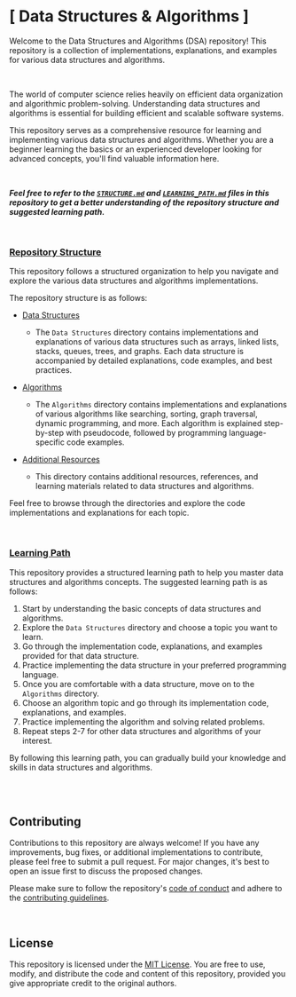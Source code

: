 # [ Data Structures & Algorithms ] 

Welcome to the Data Structures and Algorithms (DSA) repository! This repository is a collection of implementations, explanations, and examples for various data structures and algorithms.

<br>

The world of computer science relies heavily on efficient data organization and algorithmic problem-solving. Understanding data structures and algorithms is essential for building efficient and scalable software systems.

This repository serves as a comprehensive resource for learning and implementing various data structures and algorithms. Whether you are a beginner learning the basics or an experienced developer looking for advanced concepts, you'll find valuable information here.

<br>

___Feel free to refer to the [`STRUCTURE.md`](./STRUCTURE.md) and [`LEARNING_PATH.md`](./LEARNING_PATH.md) files in this repository to get a better understanding of the repository structure and suggested learning path.___


<br>

### [Repository Structure](STRUCTURE.md)

This repository follows a structured organization to help you navigate and explore the various data structures and algorithms implementations.

The repository structure is as follows:

- [Data Structures](./Data%20Structures)
    - The `Data Structures` directory contains implementations and explanations of various data structures such as arrays, linked lists, stacks, queues, trees, and graphs. Each data structure is accompanied by detailed explanations, code examples, and best practices.

- [Algorithms](./Algorithms)
    - The `Algorithms` directory contains implementations and explanations of various algorithms like searching, sorting, graph traversal, dynamic programming, and more. Each algorithm is explained step-by-step with pseudocode, followed by programming language-specific code examples.

- [Additional Resources](./Additional%20Resources)
    - This directory contains additional resources, references, and learning materials related to data structures and algorithms.

Feel free to browse through the directories and explore the code implementations and explanations for each topic.

<br>

### [Learning Path](LEARNING_PATH.md)

This repository provides a structured learning path to help you master data structures and algorithms concepts. The suggested learning path is as follows:

1. Start by understanding the basic concepts of data structures and algorithms.
2. Explore the `Data Structures` directory and choose a topic you want to learn.
3. Go through the implementation code, explanations, and examples provided for that data structure.
4. Practice implementing the data structure in your preferred programming language.
5. Once you are comfortable with a data structure, move on to the `Algorithms` directory.
6. Choose an algorithm topic and go through its implementation code, explanations, and examples.
7. Practice implementing the algorithm and solving related problems.
8. Repeat steps 2-7 for other data structures and algorithms of your interest.

By following this learning path, you can gradually build your knowledge and skills in data structures and algorithms.



<br>
<br>

## Contributing

Contributions to this repository are always welcome! If you have any improvements, bug fixes, or additional implementations to contribute, please feel free to submit a pull request. For major changes, it's best to open an issue first to discuss the proposed changes.

Please make sure to follow the repository's [code of conduct](./CODE_OF_CONDUCT.md) and adhere to the [contributing guidelines](./CONTRIBUTING.md).


<br>

## License

This repository is licensed under the [MIT License](./LICENSE). You are free to use, modify, and distribute the code and content of this repository, provided you give appropriate credit to the original authors.

